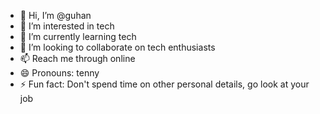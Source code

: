 - 👋 Hi, I’m @guhan
- 👀 I’m interested in tech
- 🌱 I’m currently learning tech
- 💞️ I’m looking to collaborate on tech enthusiasts
- 📫 Reach me through online
- 😄 Pronouns: tenny
- ⚡ Fun fact: Don't spend time on other personal details, go look at your job

<!---
guhan010/guhan010 is a ✨ special ✨ repository because its `README.md` (this file) appears on your GitHub profile.
You can click the Preview link to take a look at your changes.
--->
